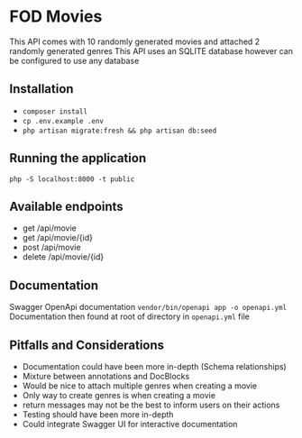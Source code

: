 # FOD Movies
This API comes with 10 randomly generated movies and attached 2 randomly generated genres
This API uses an SQLITE database however can be configured to use any database

## Installation
- `composer install`
- `cp .env.example .env`
- `php artisan migrate:fresh && php artisan db:seed`

## Running the application
`php -S localhost:8000 -t public`

## Available endpoints
- get /api/movie
- get /api/movie/{id}
- post /api/movie
- delete /api/movie/{id}

## Documentation
Swagger OpenApi documentation
`vendor/bin/openapi app -o openapi.yml`
Documentation then found at root of directory in `openapi.yml` file


## Pitfalls and Considerations
- Documentation could have been more in-depth (Schema relationships)
- Mixture between annotations and DocBlocks
- Would be nice to attach multiple genres when creating a movie
- Only way to create genres is when creating a movie
- return messages may not be the best to inform users on their actions
- Testing should have been more in-depth
- Could integrate Swagger UI for interactive documentation
